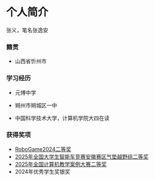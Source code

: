 # 个人简介



张义，笔名张逸安



### 籍贯

- 山西省忻州市



### 学习经历

- 元博中学
- 朔州市朔城区一中

- 中国科学技术大学，计算机学院大四在读



### 获得奖项

- [RoboGame2024二等奖](certificates\RoboGame2024.pdf)
- [2025年全国大学生智能车竞赛安徽赛区气垫越野组二等奖](certificates/全国大学生智能车竞赛.pdf)
- [2025年全国计算机教学案例大赛二等奖](certificates\全国计算机教学案例大赛.pdf)
- 2024年优秀学生奖银奖
